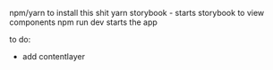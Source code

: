 npm/yarn to install this shit
yarn storybook - starts storybook to view components
npm run dev starts the app

to do:

- add contentlayer

